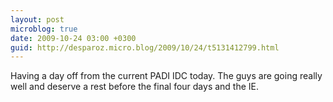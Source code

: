 ```yaml
---
layout: post
microblog: true
date: 2009-10-24 03:00 +0300
guid: http://desparoz.micro.blog/2009/10/24/t5131412799.html
---
```

Having a day off from the current PADI IDC today. The guys are going really well and deserve a rest before the final four days and the IE.
